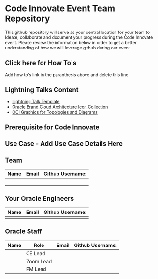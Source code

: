 # Code Innovate Event Team Repository

This github repository will serve as your central location for your team to Ideate, collaborate and document your progress during the Code Innovate event. Please review the information below in order to get a better understanding of how we will leverage github during our event.  

## [Click here for How To's](howtosEdit.md)
Add how to's link in the paranthesis above and delete this line

## Lightning Talks Content
- [Lightning Talk Template](lightning_talk_template.pptx)
- [Oracle Brand Cloud Architecture Icon Collection](Oracle_Brand_Cloud_Architecture_Icon_Collection.pptx)
- [OCI Graphics for Topologies and Diagrams](https://docs.oracle.com/en-us/iaas/Content/General/Reference/graphicsfordiagrams.htm)

## Prerequisite for Code Innovate 

## Use Case - Add Use Case Details Here

## Team 
| Name | Email |Github Username: |
|--- |--- |--- |
||||
||||
||||
||||

## Your Oracle Engineers
| Name 	     | Email	                |Github Username: |
|--- |--- |--- |
||||

## Oracle Staff
| Name | Role | Email| Github Username: |
|---	 |---	  |---   |---   |
||CE Lead|||
||Zoom Lead|||
||PM Lead|||
